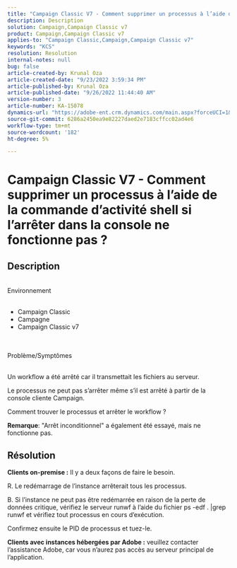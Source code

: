 ```yaml
---
title: "Campaign Classic V7 - Comment supprimer un processus à l’aide de la commande d’activité shell si l’arrêter dans la console ne fonctionne pas ?"
description: Description
solution: Campaign,Campaign Classic v7
product: Campaign,Campaign Classic v7
applies-to: "Campaign Classic,Campaign,Campaign Classic v7"
keywords: "KCS"
resolution: Resolution
internal-notes: null
bug: false
article-created-by: Krunal Oza
article-created-date: "9/23/2022 3:59:34 PM"
article-published-by: Krunal Oza
article-published-date: "9/26/2022 11:44:40 AM"
version-number: 3
article-number: KA-15078
dynamics-url: "https://adobe-ent.crm.dynamics.com/main.aspx?forceUCI=1&pagetype=entityrecord&etn=knowledgearticle&id=722ce7b2-583b-ed11-9db0-000d3a5c1bcc"
source-git-commit: 6286a2450ea9e82227daed2e7183cffcc02ad4e6
workflow-type: tm+mt
source-wordcount: '182'
ht-degree: 5%

---
```


# Campaign Classic V7 - Comment supprimer un processus à l’aide de la commande d’activité shell si l’arrêter dans la console ne fonctionne pas ?

## Description

<br>Environnement<br><br>
- Campaign Classic
- Campagne
- Campaign Classic v7



<br><br>Problème/Symptômes<br><br>


Un workflow a été arrêté car il transmettait les fichiers au serveur.

Le processus ne peut pas s’arrêter même s’il est arrêté à partir de la console cliente Campaign.

Comment trouver le processus et arrêter le workflow ?

<b>Remarque</b>: &quot;Arrêt inconditionnel&quot; a également été essayé, mais ne fonctionne pas.


## Résolution

<b>Clients on-premise :</b>
Il y a deux façons de faire le besoin.

R. Le redémarrage de l’instance arrêterait tous les processus.

B. Si l’instance ne peut pas être redémarrée en raison de la perte de données critique, vérifiez le serveur runwf à l’aide du fichier ps -edf . |grep runwf et vérifiez tout processus en cours d’exécution.

Confirmez ensuite le PID de processus et tuez-le.

<b>Clients avec instances hébergées par Adobe :</b> veuillez contacter l’assistance Adobe, car vous n’aurez pas accès au serveur principal de l’application.
